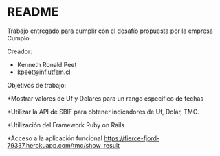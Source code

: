 # README

Trabajo entregado para cumplir con el desafío propuesta por la empresa Cumplo

Creador:
  * Kenneth Ronald Peet
  * kpeet@inf.utfsm.cl

Objetivos de trabajo:

*Mostrar valores de Uf y Dolares para un rango específico de fechas

*Utilizar la API de SBIF para obtener indicadores de Uf, Dolar, TMC.

*Utilización del Framework Ruby on Rails

*Acceso a la aplicación funcional https://fierce-fjord-79337.herokuapp.com/tmc/show_result


